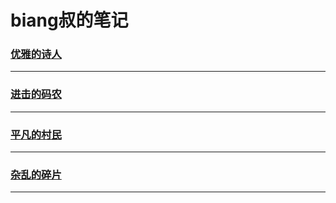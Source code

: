 biang叔的笔记
=============

### [优雅的诗人](art/index)

---

### [进击的码农](development/index)

---

### [平凡的村民](live/index)

---

### [杂乱的碎片](mixed/index)

---
